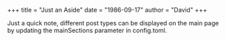 +++
title = "Just an Aside"
date = "1986-09-17"
author = "David"
+++

Just a quick note, different post types can be displayed on the main page by updating the mainSections parameter in config.toml.